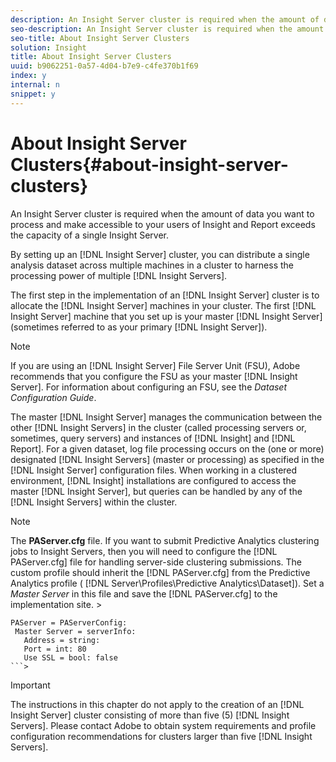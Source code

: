```yaml
---
description: An Insight Server cluster is required when the amount of data you want to process and make accessible to your users of Insight and Report exceeds the capacity of a single Insight Server.
seo-description: An Insight Server cluster is required when the amount of data you want to process and make accessible to your users of Insight and Report exceeds the capacity of a single Insight Server.
seo-title: About Insight Server Clusters
solution: Insight
title: About Insight Server Clusters
uuid: b9062251-0a57-4d04-b7e9-c4fe370b1f69
index: y
internal: n
snippet: y
---
```


# About Insight Server Clusters{#about-insight-server-clusters}

An Insight Server cluster is required when the amount of data you want to process and make accessible to your users of Insight and Report exceeds the capacity of a single Insight Server.

 By setting up an [!DNL Insight Server] cluster, you can distribute a single analysis dataset across multiple machines in a cluster to harness the processing power of multiple [!DNL Insight Servers].

The first step in the implementation of an [!DNL Insight Server] cluster is to allocate the [!DNL Insight Server] machines in your cluster. The first [!DNL Insight Server] machine that you set up is your master [!DNL Insight Server] (sometimes referred to as your primary [!DNL Insight Server]).

>[!NOTE]
>
>If you are using an [!DNL Insight Server] File Server Unit (FSU), Adobe recommends that you configure the FSU as your master [!DNL Insight Server]. For information about configuring an FSU, see the *Dataset Configuration Guide*.

The master [!DNL Insight Server] manages the communication between the other [!DNL Insight Servers] in the cluster (called processing servers or, sometimes, query servers) and instances of [!DNL Insight] and [!DNL Report]. For a given dataset, log file processing occurs on the (one or more) designated [!DNL Insight Servers] (master or processing) as specified in the [!DNL Insight Server] configuration files. When working in a clustered environment, [!DNL Insight] installations are configured to access the master [!DNL Insight Server], but queries can be handled by any of the [!DNL Insight Servers] within the cluster.

>[!NOTE]
>
>The **PAServer.cfg** file. If you want to submit Predictive Analytics clustering jobs to Insight Servers, then you will need to configure the [!DNL PAServer.cfg] file for handling server-side clustering submissions. The custom profile should inherit the [!DNL PAServer.cfg] from the Predictive Analytics profile ( [!DNL Server\Profiles\Predictive Analytics\Dataset]). Set a *Master Server* in this file and save the [!DNL PAServer.cfg] to the implementation site. >
>```>
>PAServer = PAServerConfig: 
>  Master Server = serverInfo: 
>    Address = string: 
>    Port = int: 80
>    Use SSL = bool: false
>```>

>[!IMPORTANT]
>
>The instructions in this chapter do not apply to the creation of an [!DNL Insight Server] cluster consisting of more than five (5) [!DNL Insight Servers]. Please contact Adobe to obtain system requirements and profile configuration recommendations for clusters larger than five [!DNL Insight Servers].

